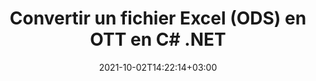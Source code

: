 ---
############################# Static ############################
layout: "autogen-gist"
date: 2021-10-02T14:22:14+03:00
draft: false
path: "fr/total/net/conversion/ods-to-ott/"
other_out_formats: "PDF DOC DOCX DOCM DOT DOTX DOTM TXT RTF HTML HTM MHTML MHT XLS XLSX XLSM XLSB XLT XLTX XLTM XLAM CSV TSV DIF SXC FODS PPT PPTX PPS PPSX PPSM POT POTX PPTM POTM ODT OTT OTP ODP ODS EMZ WMZ SVG SVGZ XPS TEX DCM WMF EMF BMP PNG GIF JPEG TIFF ICO WEBP JP2 TGA PSB PSD EPUB MD XML JSON DICOM FODP JPG"
ad_headline: "Convertir ODS en OTT | .NET"
ad_description: "La solution de conversion de documents ODS vers OTT la plus précise pour vos applications .NET."

############################# Head ############################
head_title: "Convertir Excel ODS en OTT en C# ASP.NET | Conversion de documents .NET"
head_description: "API de conversion des formats de document de feuille de calcul .NET Excel. Convertissez ODS en OTT et plus de 100 autres images et formats de fichiers de documents dans les applications .NET (C#, VB.NET, ASP.NET et .NET Core)."

############################# Header ############################
title: "Convertir un fichier Excel (ODS) en OTT en C# .NET"
description: "Utilisez l'API native de conversion de documents Excel pour convertir ODS en OTT dans les applications C# VB.NET et ASP.NET. Travaillez avec des fonctions de conversion de documents flexibles pour personnaliser l'apparence du document résultant. Convertissez avec précision tous les formats de feuilles de calcul Excel populaires vers et depuis des documents Word, des présentations PowerPoint, des formats de fichiers PDF, Photoshop, eBook, Web et image. Convertissez l'intégralité du document ou choisissez des pages spécifiques du fichier de document source en fonction des numéros de page ou des plages de pages sélectionnés et convertissez facilement en un format de document pris en charge."

############################# SubMenu ############################
submenu:
    enable: false

############################# Content ############################
content:
    enable: true
    block:
    - title_left: "Comment convertir ODS en OTT en C# .NET"
      content_left: |
          Suivez ces étapes simples pour la conversion de ODS en OTT dans .NET. Affichez le document OTT converti tel quel ou rendez-le et affichez-le au format HTML sans utiliser de logiciel externe.

          -   Créer un objet **Converter** pour convertir le document ODS
          -   Définir les options de conversion pour le format OTT
          -   Appelez la méthode **Convert** de l'instance de classe **Converter** pour la conversion en OTT
          -   Définir les options du visualiseur HTML
          -   Créez un objet **Viewer** pour afficher le OTT converti au format HTML
          
      title_right: "Téléchargements et instructions d'installation"
      content_right: |
          Vous avez besoin des espaces de noms `GroupDocs.Conversion` et `GroupDocs.Viewer` pour convertir les formats de fichiers Word en une large gamme d'images et de types de documents tels que PDF, Microsoft Office (Word, Excel, PowerPoint, Project, Outlook), OpenDocument, HTML et Schémas CAO. Découvrez d'autres [API .NET pour les documents Office](https://products.conholdate.com/fr/total/net/) proposées par Conholdate.Total.
          
          Obtenez les fichiers d'assemblage respectifs à partir des [téléchargements] (https://downloads.conholdate.com/total/net) ou récupérez l'ensemble du package à partir de [Nuget] (https://www.nuget.org/packages/Conholdate.Total/) pour ajouter `Conholdate.Total for .NET` directement dans votre espace de travail.
          
      gisthash: "4f311c07ae9ee691b8afb7960aa6c806"
      gistfile: "excel-to-pdf-conversion.cs"

    - title_left: "Ajouter un texte ou un filigrane d'image à OTT en C #"
      content_left: |
          Convertissez avec précision des documents (ODS en OTT) exactement comme le fichier d'origine et appliquez des filigranes de texte ou d'image aux pages de document converties à l'aide de C# .NET.

          -   Créer un objet **Converter** pour convertir le document ODS
          -   Créer une nouvelle instance de la classe **WatermarkOptions**
          -   Spécifiez les propriétés du filigrane (couleur, largeur, texte, image, etc.)
          -   Instanciez la bonne classe **ConvertOptions**
          -   Définir la propriété **Watermark** de l'instance **ConvertOptions**
          -   Appelez la méthode **Convert** de l'instance de classe **Converter** pour la conversion en OTT
        
      title_right: "Extraction d'informations sur les documents sources"
      content_right: |
          La fonction d'extraction d'informations sur les documents permet non seulement d'obtenir les informations de base sur le fichier du document source, mais elle prend également en charge l'extraction de certaines informations précieuses spécifiques au format de fichier, telles que les dates de début et de fin du projet d'un fichier Microsoft Project, toute restriction d'impression sur un document PDF, liste des dossiers contenus dans un fichier de données Outlook, etc.

          Convertissez les formats de fichiers de documents populaires sur différents systèmes d'exploitation tels que Windows, Linux ou macOS tout en utilisant des plates-formes telles que Windows Azure, Mono et Xamarin.
          
      gisthash: "a15affe15284876ce010a315a09da1f0"
      gistfile: "convert-word-to-pdf-and-add-text-watermark-to-converted-pdf.cs"

    - title_left: "Convertir un fichier JSON en Excel en C# .NET"
      content_left: |
          La conversion d'un fichier JSON en Excel dans .NET est désormais plus facile avec Conholdate.Total pour les API .NET. Utilisez le fichier JSON comme source de données et convertissez-le précisément au format de fichier de feuille de calcul Excel en ajoutant quelques lignes de code C # sans utiliser de logiciel externe.

          -   Créer un objet **Converter** pour convertir le fichier JSON
          -   Instancier la classe **SpreadsheetConvertOptions**
          -   Appelez la méthode **Convert** de l'instance de classe **Converter** pour la conversion en XLSX
          
      title_right: "Charger et convertir des documents situés à distance"
      content_right: |
          À l'aide de Conholdate.Total pour .NET, les développeurs peuvent charger et convertir des documents à partir de divers emplacements distants et de ressources de stockage de documents dans le cloud telles qu'Amazon S3, Microsoft Azure Blob, FTP, un disque local, un flux ou une simple URL. Il vous suffit de spécifier la méthode pour obtenir le flux de documents situé à distance, puis de le transmettre à la classe Converter en tant que constructeur.
          
          Les API Conholdate.Total pour .NET sont natives pour Windows Forms, ASP.NET, WPF, WCF ou tout type d'application basée sur .NET Framework 2.0 ou version ultérieure.
          
      gisthash: "7864dd1c0c16ca647722d18664d5c84a"
      gistfile: "json-to-excel-spreadsheet-conversion.cs"

############################# About Formats ############################
about_formats:
    enable: false
############################# More Formats ############################
more_formats:
    enable: true
    auto: false
    other_out_formats: PDF DOC DOCX DOCM DOT DOTX DOTM TXT RTF HTML HTM MHTML MHT XLS XLSX XLSM XLSB XLT XLTX XLTM XLAM CSV TSV DIF SXC FODS PPT PPTX PPS PPSX PPSM POT POTX PPTM POTM ODT OTT OTP ODP ODS EMZ WMZ SVG SVGZ XPS TEX DCM WMF EMF BMP PNG GIF JPEG TIFF ICO WEBP JP2 TGA PSB PSD EPUB MD XML JSON DICOM FODP JPG
############################# Back to top ###############################
back_to_top:
  enable: true
---